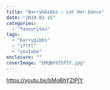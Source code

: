 ```yaml
---
title: "Barry&Gibbs – Let Her Dance"
date: "2019-01-15"
categories: 
  - "favourites"
tags: 
  - "barrygibbs"
  - "ifttt"
  - "youtube"
enclosure: ""
coverImage: "bMqBhYZtPIY.jpg"
---
```


https://youtu.be/bMqBhYZtPIY

